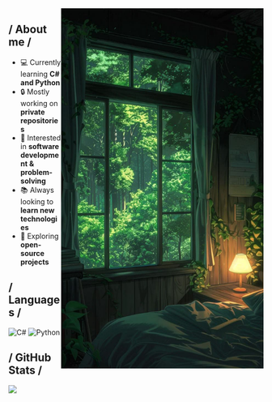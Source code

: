 <img align="right" width="400" alt="Shimarin" src="https://github.com/estefibntz/estefibntz/blob/main/Imagen%20de%20WhatsApp%202025-02-25%20a%20las%2019.45.49_06e26718.jpg"/>

<h2> / About me /</h2>

- 💻 Currently learning **C# and Python**  
- 🔒 Mostly working on **private repositories**  
- 🎯 Interested in **software development & problem-solving**  
- 📚 Always looking to **learn new technologies**  
- 🚀 Exploring **open-source projects**  
  

<h2> / Languages / </h2>
<img src="https://img.shields.io/badge/c%23-%23239120.svg?style=for-the-badge&logo=c-sharp&logoColor=white" alt="C#" /> <img src="https://img.shields.io/badge/python-%233776AB.svg?style=for-the-badge&logo=python&logoColor=white" alt="Python" />

## / GitHub Stats /

<img src="https://github-readme-stats.vercel.app/api?username=estefibntz&show_icons=true&theme=chartreuse-dark&card_width=350" />
